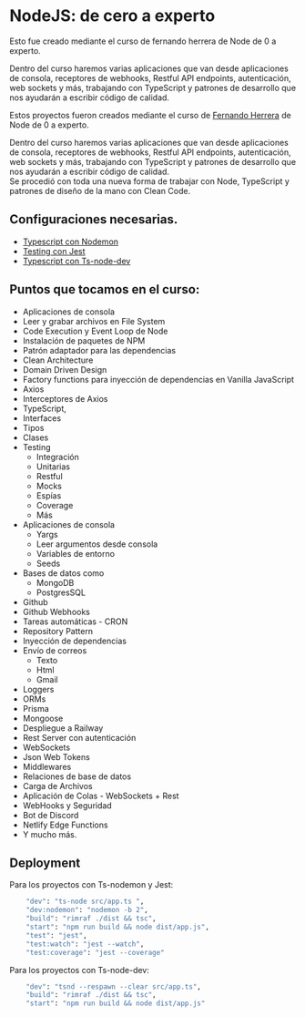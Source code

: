 
# NodeJS: de cero a experto

Esto fue creado mediante el curso de fernando herrera de Node de 0 a experto.


Dentro del curso haremos varias aplicaciones que van desde aplicaciones de consola, receptores de webhooks, Restful API endpoints, autenticación, web sockets y más, trabajando con TypeScript y patrones de desarrollo que nos ayudarán a escribir código de calidad.

Estos proyectos fueron creados mediante el curso de [Fernando Herrera](https://fernando-herrera.com/) de Node de 0 a experto.


Dentro del curso haremos varias aplicaciones que van desde aplicaciones de consola, receptores de webhooks, Restful API endpoints, autenticación, web sockets y más, trabajando con TypeScript y patrones de desarrollo que nos ayudarán a escribir código de calidad.<br>
Se procedió con toda una nueva forma de trabajar con Node, TypeScript y patrones de diseño de la mano con Clean Code.


## Configuraciones necesarias.

 - [Typescript con Nodemon](https://gist.github.com/MatiasNZamora/662ca715f9712af90b2de8ec239f118d)
 - [Testing con Jest](https://gist.github.com/MatiasNZamora/a4893d4873c43a1fb2c1d9ebd4cbd540)
- [Typescript con Ts-node-dev](https://gist.github.com/MatiasNZamora/16850aed890f85c4687d47a4026aaa9c)



## Puntos que tocamos en el curso:

- Aplicaciones de consola
- Leer y grabar archivos en File System
- Code Execution y Event Loop de Node
- Instalación de paquetes de NPM
- Patrón adaptador para las dependencias
- Clean Architecture
- Domain Driven Design
- Factory functions para inyección de dependencias en Vanilla JavaScript
- Axios
- Interceptores de Axios
- TypeScript,
- Interfaces
- Tipos
- Clases
- Testing 
    - Integración
    - Unitarias
    - Restful
    - Mocks
    - Espías
    - Coverage
    - Más
- Aplicaciones de consola
    - Yargs
    - Leer argumentos desde consola
    - Variables de entorno
    - Seeds
- Bases de datos como
    - MongoDB
    - PostgresSQL
- Github
- Github Webhooks
- Tareas automáticas - CRON
- Repository Pattern
- Inyección de dependencias
- Envío de correos
    - Texto
    - Html
    - Gmail
- Loggers
- ORMs
- Prisma
- Mongoose
- Despliegue a Railway
- Rest Server con autenticación
- WebSockets
- Json Web Tokens
- Middlewares
- Relaciones de base de datos
- Carga de Archivos
- Aplicación de Colas - WebSockets + Rest
- WebHooks y Seguridad
- Bot de Discord
- Netlify Edge Functions
- Y mucho más.

## Deployment

Para los proyectos con Ts-nodemon y Jest:
```bash
    "dev": "ts-node src/app.ts ",
    "dev:nodemon": "nodemon -b 2",
    "build": "rimraf ./dist && tsc",
    "start": "npm run build && node dist/app.js",
    "test": "jest",
    "test:watch": "jest --watch",
    "test:coverage": "jest --coverage"
```

Para los proyectos con Ts-node-dev:
```bash
    "dev": "tsnd --respawn --clear src/app.ts",
    "build": "rimraf ./dist && tsc",
    "start": "npm run build && node dist/app.js"
```

